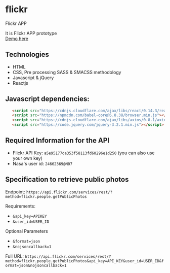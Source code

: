 # flickr
Flickr APP

It is Flickr APP prototype <br>
[Demo here](https://flickrapp.netlify.com/) 

## Technologies
- HTML
- CSS, Pre processing SASS & SMACSS methodology
- Javascript & jQuery
- Reactjs

## Javascript dependencies:
```html
   <script src="https://cdnjs.cloudflare.com/ajax/libs/react/0.14.3/react.min.js"></script>
   <script src="https://npmcdn.com/babel-core@5.8.38/browser.min.js"></script>
   <script src="https://cdnjs.cloudflare.com/ajax/libs/axios/0.8.1/axios.min.js"></script>
   <script src="https://code.jquery.com/jquery-3.2.1.min.js"></script>
```

## Required Information for the API
- Flickr API Key: `a5e95177da353f58113fd60296e1d250` (you can also use your own key)
- Nasa's user id: `24662369@N07`

## Specification to retrieve public photos
Endpoint: `https://api.flickr.com/services/rest/?method=flickr.people.getPublicPhotos`

Requirements:
- `&api_key=APIKEY`
- `&user_id=USER_ID`

Optional Parameters
- `&format=json`
- `&nojsoncallback=1`

Full URL:  `https://api.flickr.com/services/rest/?method=flickr.people.getPublicPhotos&api_key=API_KEY&user_id=USER_ID&format=json&nojsoncallback=1`
